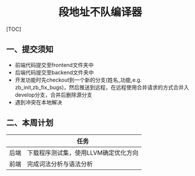 <h1 align="center">段地址不队编译器</h1>

[TOC]

## 一、提交须知

-   前端代码提交至frontend文件夹中
-   后端代码提交至backend文件夹中
-   开发功能时先checkout到一个新的分支(姓名_功能,e.g.  zb_init,zb_fix_bugs)，然后推送到远程，在远程使用合并请求的方式合并入develop分支，合并后删除源分支
-   遇到冲突在本地解决



## 二、本周计划

|      | 任务                                 |
| ---- | ------------------------------------ |
| 后端 | 下载程序测试集，使用LLVM确定优化方向 |
| 前端 | 完成词法分析与语法分析               |

